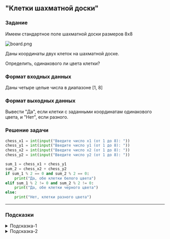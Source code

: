 ## "Клетки шахматной доски"

### Задание

Имеем стандартное поле шахматной доски размеров 8x8

![board.png](img/board.png)

Даны координаты двух клеток на шахматной доске.

Определить, одинакового ли цвета клетки?

### Формат входных данных

Даны четыре целые числа в диапазоне [1, 8]

### Формат выходных данных

Вывести "Да", если клетки с заданными координатам одинакового цвета, и "Нет", если разного.

### Решение задачи

```python
chess_x1 = int(input("Введите число x1 (от 1 до 8): "))
chess_y1 = int(input("Введите число y1 (от 1 до 8): "))
chess_x2 = int(input("Введите число x2 (от 1 до 8): "))
chess_y2 = int(input("Введите число y2 (от 1 до 8): "))

sum_1 = chess_x1 + chess_y1
sum_2 = chess_x2 + chess_y2
if sum_1 % 2 == 0 and sum_2 % 2 == 0:
    print("Да, обе клетки белого цвета")
elif sum_1 % 2 != 0 and sum_2 % 2 != 0:
    print("Да, обе клетки черного цвета")
else:
    print("Нет, клетки разного цвета")

```

---

### Подсказки

<details>
<summary>Подсказка-1</summary>
Условие для проверки четности числа:

```python
n % 2 == 0
```

</details>

<details>
<summary>Подсказка-2</summary>
Сумма двух нечетных чисел, всегда четная.
</details>
